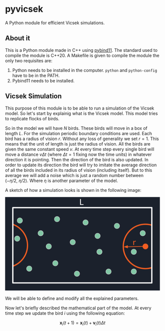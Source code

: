 # pyvicsek

A Python module for efficient Vicsek simulations.

## About it

This is a Python module made in C++ using [pybind11](https://github.com/pybind/pybind11). The standard used to compile the module is C++20. A Makefile is given to compile the module the only two requisites are:

1. Python needs to be installed in the computer. ``python`` and ``python-config`` have to be in the PATH.
2. Pybind11 needs to be installed.

## Vicsek Simulation

This purpose of this module is to be able to run a simulation of the Vicsek model. So let's start by explainig what is the Vicsek model. This model tries to replicate flocks of birds.

So in the model we will have $N$ birds. These birds will move in a box of length $L$. For the simulation periodic boundary conditions are used. Each bird has a radius of vision $r$. Without any loss of generality we set $r=1$. This means that the unit of length is just the radius of vision. All the birds are given the same constant speed $v$. At every time step every single bird will move a distance $v\Delta t$ (where $\Delta t = 1$ fixing now the time units) in whatever direction it is pointing. Then the direction of the bird is also updated. In order to update its direction the bird will try to imitate the average direction of all the birds included in its radius of vision (including itself). But to this average we will add a noise which is just a random number between $\left(-\eta / 2,\ \eta / 2\right)$. Where $\eta$ is another parameter of the model.

A sketch of how a simulation looks is shown in the following image:

![Vicsek model sketch](https://github.com/azzorini/pyvicsek/blob/main/img/VicsekModelSketch.png)

We will be able to define and modify all the explained parameters.

Now let's briefly described the mathematical part of the model. At every time step we update the bird $i$ using the following equation:

$$\mathbold{x}_i(t+1) = \mathbold{x}_i(t) + \mathbold{v}_i(t)\Delta t$$
